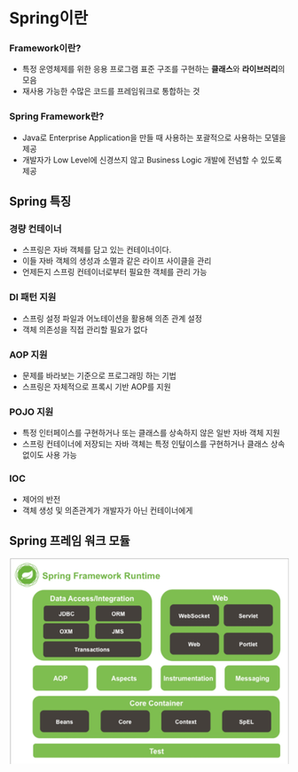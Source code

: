# Spring이란

### Framework이란?

- 특정 운영체제를 위한 응용 프로그램 표준 구조를 구현하는 **클래스**와 **라이브러리**의 모음
- 재사용 가능한 수많은 코드를 프레임워크로 통합하는 것

### Spring Framework란?

- Java로 Enterprise Application을 만들 때 사용하는 포괄적으로 사용하는 모델을 제공
- 개발자가 Low Level에 신경쓰지 않고 Business Logic 개발에 전념할 수 있도록 제공

## Spring 특징

### 경량 컨테이너

- 스프링은 자바 객체를 담고 있는 컨테이너이다.
- 이들 자바 객체의 생성과 소멸과 같은 라이프 사이클을 관리
- 언제든지 스프링 컨테이너로부터 필요한 객체를 관리 가능

### DI 패턴 지원

- 스프링 설정 파일과 어노테이션을 활용해 의존 관계 설정
- 객체 의존성을 직접 관리할 필요가 없다

### AOP 지원

- 문제를 바라보는 기준으로 프로그래밍 하는 기법
- 스프링은 자체적으로 프록시 기반 AOP를 지원

### POJO 지원

- 특정 인터페이스를 구현하거나 또는 클래스를 상속하지 않은 일반 자바 객체 지원
- 스프링 컨테이너에 저장되는 자바 객체는 특정 인텊이스를 구현하거나 클래스 상속 없이도 사용 가능

### IOC

- 제어의 반전
- 객체 생성 및 의존관계가 개발자가 아닌 컨테이너에게

## Spring 프레임 워크 모듈

![Untitled](resources/springimg/Untitled.png)
